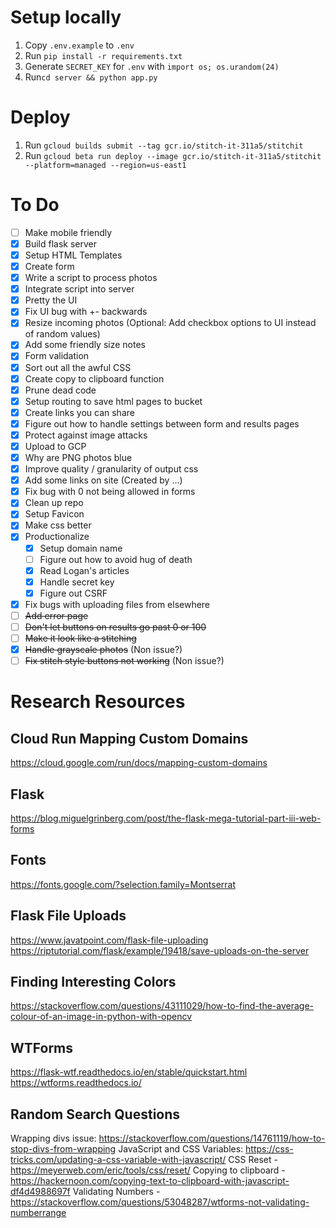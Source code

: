 # Setup locally

1) Copy `.env.example` to `.env`
2) Run `pip install -r requirements.txt`
2) Generate `SECRET_KEY` for `.env` with `import os; os.urandom(24)`
3) Run`cd server && python app.py`

# Deploy

1) Run `gcloud builds submit --tag gcr.io/stitch-it-311a5/stitchit`
2) Run `gcloud beta run deploy --image gcr.io/stitch-it-311a5/stitchit --platform=managed --region=us-east1`

# To Do

- [ ] Make mobile friendly
- [x] Build flask server
- [x] Setup HTML Templates
- [x] Create form
- [x] Write a script to process photos
- [x] Integrate script into server
- [x] Pretty the UI
- [x] Fix UI bug with +- backwards
- [x] Resize incoming photos (Optional: Add checkbox options to UI instead of random values)
- [x] Add some friendly size notes
- [x] Form validation
- [x] Sort out all the awful CSS
- [x] Create copy to clipboard function
- [x] Prune dead code
- [x] Setup routing to save html pages to bucket
- [x] Create links you can share
- [x] Figure out how to handle settings between form and results pages
- [x] Protect against image attacks
- [x] Upload to GCP
- [x] Why are PNG photos blue
- [x] Improve quality / granularity of output css
- [x] Add some links on site (Created by ...)
- [x] Fix bug with 0 not being allowed in forms
- [x] Clean up repo
- [x] Setup Favicon
- [x] Make css better
- [x] Productionalize
    - [x] Setup domain name
    - [ ] Figure out how to avoid hug of death
    - [x] Read Logan's articles
    - [x] Handle secret key
    - [x] Figure out CSRF
- [x] Fix bugs with uploading files from elsewhere
- [ ] ~~Add error page~~
- [ ] ~~Don't let buttons on results go past 0 or 100~~
- [ ] ~~Make it look like a stitching~~
- [x] ~~Handle grayscale photos~~ (Non issue?)
- [ ] ~~Fix stitch style buttons not working~~ (Non issue?)

# Research Resources

## Cloud Run Mapping Custom Domains

https://cloud.google.com/run/docs/mapping-custom-domains

## Flask

https://blog.miguelgrinberg.com/post/the-flask-mega-tutorial-part-iii-web-forms

## Fonts

https://fonts.google.com/?selection.family=Montserrat

## Flask File Uploads

https://www.javatpoint.com/flask-file-uploading
https://riptutorial.com/flask/example/19418/save-uploads-on-the-server

## Finding Interesting Colors

https://stackoverflow.com/questions/43111029/how-to-find-the-average-colour-of-an-image-in-python-with-opencv

## WTForms

https://flask-wtf.readthedocs.io/en/stable/quickstart.html
https://wtforms.readthedocs.io/

## Random Search Questions

Wrapping divs issue: https://stackoverflow.com/questions/14761119/how-to-stop-divs-from-wrapping
JavaScript and CSS Variables: https://css-tricks.com/updating-a-css-variable-with-javascript/
CSS Reset - https://meyerweb.com/eric/tools/css/reset/
Copying to clipboard - https://hackernoon.com/copying-text-to-clipboard-with-javascript-df4d4988697f
Validating Numbers - https://stackoverflow.com/questions/53048287/wtforms-not-validating-numberrange